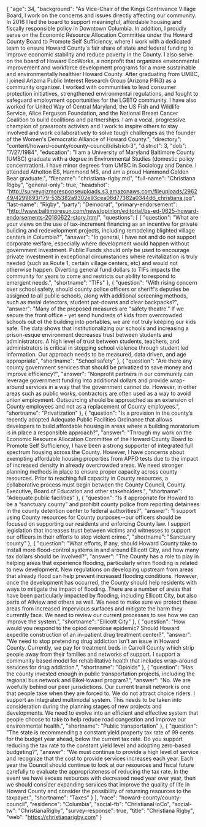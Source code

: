 {
  "age": 34,
  "background": "As Vice-Chair of the Kings Contrivance Village Board, I work on the concerns and issues directly affecting our community. In 2016 I led the board to support meaningful, affordable housing and fiscally responsible policy in Downtown Columbia. In addition, I proudly serve on the Economic Resource Allocation Committee under the Howard County Board to Promote Self Sufficiency, where I work with a dedicated team to ensure Howard County's fair share of state and federal funding to improve economic stability and reduce poverty in the County. I also serve on the board of Howard EcoWorks, a nonprofit that organizes environmental improvement and workforce development programs for a more sustainable and environmentally healthier Howard County. After graduating from UMBC, I joined Arizona Public Interest Research Group (Arizona PIRG) as a community organizer. I worked with communities to lead consumer protection initiatives, strengthened environmental regulations, and fought to safeguard employment opportunities for the LGBTQ community. I have also worked for United Way of Central Maryland, the US Fish and Wildlife Service, Alice Ferguson Foundation, and the National Breast Cancer Coalition to build coalitions and partnerships. I am a vocal, progressive champion of grassroots activism and I work to inspire others to stay involved and work collaboratively to solve tough challenges as the founder of the Women's Democratic Alliance of Howard County.",
  "directory": "content/howard-county/county-council/district-3",
  "district": 3,
  "dob": "7/27/1984",
  "education": "I am a University of Maryland Baltimore County (UMBC) graduate with a degree in Environmental Studies (domestic policy concentration). I have minor degrees from UMBC in Sociology and Dance. I attended Atholton ES, Hammond MS, and am a proud Hammond Golden Bear graduate.",
  "filename": "christiana-rigby.md",
  "full-name": "Christiana Rigby",
  "general-only": true,
  "headshot": "http://surveygizmoresponseuploads.s3.amazonaws.com/fileuploads/296249/4299893/179-535382a9302e93cea08d77382a0344d6_christiana.jpg",
  "last-name": "Rigby",
  "party": "Democrat",
  "primary-endorsement": "http://www.baltimoresun.com/news/opinion/editorial/bs-ed-0625-howard-endorsements-20180622-story.html",
  "questions": [
    {
      "question": "What are your views on the use of tax-increment financing as an incentive for private building and redevelopment projects, including remodeling blighted village centers in Columbia?",
      "answer": "In general, I have not and do not support corporate welfare, especially where development would happen without government investment. Public Funds should only be used to encourage private investment in exceptional circumstances where revitalization is truly needed (such as Route 1, certain village centers, etc) and would not otherwise happen. Diverting general fund dollars to TIFs impacts the community for years to come and restricts our ability to respond to emergent needs.",
      "shortname": "TIFs"
    },
    {
      "question": "With rising concern over school safety, should county police officers or sheriff’s deputies be assigned to all public schools, along with additional screening methods, such as metal detectors, student pat-downs and clear backpacks?",
      "answer": "Many of the proposed measures are \"safety theatre.\" If we secure the front office - yet send hundreds of kids from overcrowded schools out of the building into portables, we are not truly keeping our kids safe. The data shows that institutionalizing our schools and increasing a prison-esque environment decreases trust between students and administrators. A high level of trust between students, teachers, and administrators is critical in stopping school violence through student led information. Our approach needs to be measured, data driven, and age appropriate",
      "shortname": "School safety"
    },
    {
      "question": "Are there any county government services that should be privatized to save money and improve efficiency?",
      "answer": "Nonprofit partners in our community can leverage government funding into additional dollars and provide wrap-around services in a way that the government cannot do. However, in other areas such as public works, contractors are often used as a way to avoid union employment. Outsourcing should be approached as an extension of County employees and not as a replacement of County employees.",
      "shortname": "Privatization"
    },
    {
      "question": "Is a provision in the county’s recently adopted Adequate Public Facilities Ordinance that allows developers to build affordable housing in areas where a building moratorium is in place a responsible approach?",
      "answer": "Through my work on the Economic Resource Allocation Committee of the Howard County Board to Promote Self Sufficiency, I have been a strong supporter of integrated full spectrum housing across the County. However, I have concerns about exempting affordable housing properties from APFO tests due to the impact of increased density in already overcrowded areas. We need stronger planning methods in place to ensure proper capacity across county resources. Prior to reaching full capacity in County resources, a collaborative process must begin between the County Council, County Executive, Board of Education and other stakeholders.",
      "shortname": "Adequate public facilities"
    },
    {
      "question": "Is it appropriate for Howard to be a “sanctuary county” and prohibit county police from reporting detainees in the county detention center to federal authorities?",
      "answer": "I support using County resources for County purposes--our officers should be focused on supporting our residents and enforcing County law. I support legislation that increases trust between victims and witnesses to support our officers in their efforts to stop violent crime.",
      "shortname": "Sanctuary county"
    },
    {
      "question": "What efforts, if any, should Howard County take to install more flood-control systems in and around Ellicott City, and how many tax dollars should be involved?",
      "answer": "The County has a role to play in helping areas that experience flooding, particularly when flooding is related to new development. New regulations on developing upstream from areas that already flood can help prevent increased flooding conditions. However, once the development has occurred, the County should help residents with ways to mitigate the impact of flooding. There are a number of areas that have been particularly impacted by flooding, including Ellicott City, but also parts of Allview and others as well. We need to make sure we protect these areas from increased impervious surfaces and mitigate the harm they currently face. We need to review our current processes to see how we can improve the system.",
      "shortname": "Ellicott City"
    },
    {
      "question": "How would you respond to the opiod overdose epidemic? Should Howard expedite construction of an in-patient drug treatment center?",
      "answer": "We need to stop pretending drug addiction isn't an issue in Howard County. Currently, we pay for treatment beds in Carroll County which strip people away from their families and networks of support. I support a community based model for rehabilitative health that includes wrap-around services for drug addiction.",
      "shortname": "Opioids"
    },
    {
      "question": "Has the county invested enough in public transportation projects, including the regional bus network and BikeHoward program?",
      "answer": "No. We are woefully behind our peer jurisdictions. Our current transit network is one that people take when they are forced to. We do not attract choice riders. I support an integrated multimodal system. This needs to be taken into consideration during the planning stages of new projects and developments. We need to evolve into an efficient and effective system that people choose to take to help reduce road congestion and improve our environmental health.",
      "shortname": "Public transportation"
    },
    {
      "question": "The state is recommending a constant yield property tax rate of 99 cents for the budget year ahead, below the current tax rate. Do you support reducing the tax rate to the constant yield level and adopting zero-based budgeting?",
      "answer": "We must continue to provide a high level of service and recognize that the cost to provide services increases each year. Each year the Council should continue to look at our resources and fiscal future carefully to evaluate the appropriateness of reducing the tax rate. In the event we have excess resources with decreased need year over year, then we should consider expanding services that improve the quality of life in Howard County and consider the possibility of returning resources to the taxpayer.",
      "shortname": "Taxes"
    }
  ],
  "race": "howard-county/county-council",
  "residence": "Columbia",
  "social-fb": "ChristianaHoCo",
  "social-tw": "ChristianaRigby",
  "survey-response": true,
  "title": "Christiana Rigby",
  "web": "https://christianarigby.com"
}
